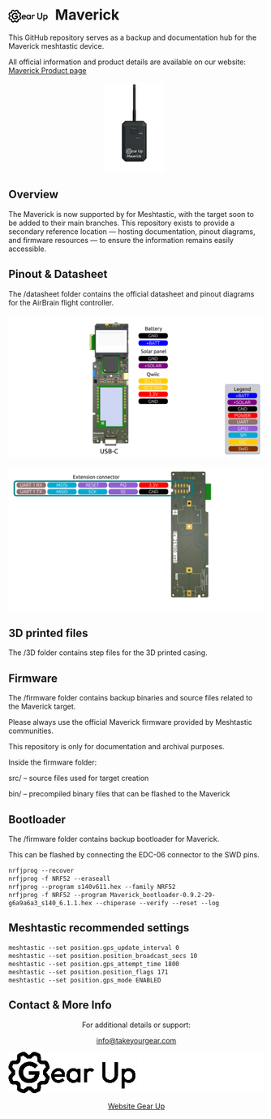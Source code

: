 <h1>
  <picture>
    <source media="(prefers-color-scheme: dark)" srcset="datasheet/Gearup_White.png">
    <source media="(prefers-color-scheme: light)" srcset="datasheet/Gearup.png">
    <img alt="GearUp Logo" src="datasheet/Gearup.png" height="25" style="vertical-align: middle; margin-right: 8px;">
  </picture>
  Maverick
</h1>

This GitHub repository serves as a backup and documentation hub for the Maverick meshtastic device.

All official information and product details are available on our website: [Maverick Product page](https://takeyourgear.com/pages/products/maverick)

<div align="center">
  <picture>
    <img alt="Maverick_Front" src="datasheet/Maverick_front.png" height="180" style="vertical-align: middle; margin-right: 8px;">
  </picture>
</div>

## Overview

The Maverick is now supported by for Meshtastic, with the target soon to be added to their main branches.
This repository exists to provide a secondary reference location — hosting documentation, pinout diagrams, and firmware resources — to ensure the information remains easily accessible.

## Pinout & Datasheet

The /datasheet folder contains the official datasheet and pinout diagrams for the AirBrain flight controller.

<div align="center" maxHeight="40">


![Maverick_Pinout_top](/datasheet/Maverick_pinoutTop.png)

</div>

<div align="center" maxHeight="40">

![Maverick_Pinout_bottom](/datasheet/Maverick_pinoutBottom.png)

</div>

## 3D printed files
 
 The /3D folder contains step files for the 3D printed casing. 


## Firmware

The /firmware folder contains backup binaries and source files related to the Maverick target.

Please always use the official Maverick firmware provided by Meshtastic communities.

This repository is only for documentation and archival purposes.

Inside the firmware folder:

src/ – source files used for target creation

bin/ – precompiled binary files that can be flashed to the Maverick


## Bootloader

The /firmware folder contains backup bootloader for Maverick.

This can be flashed by connecting the EDC-06 connector to the SWD pins.

```cli
nrfjprog --recover
nrfjprog -f NRF52 --eraseall
nrfjprog --program s140v611.hex --family NRF52
nrfjprog -f NRF52 --program Maverick_bootloader-0.9.2-29-g6a9a6a3_s140_6.1.1.hex --chiperase --verify --reset --log
```

## Meshtastic recommended settings

```cli
meshtastic --set position.gps_update_interval 0
meshtastic --set position.position_broadcast_secs 10
meshtastic --set position.gps_attempt_time 1800
meshtastic --set position.position_flags 171
meshtastic --set position.gps_mode ENABLED
```

## Contact & More Info

<div align="center">

For additional details or support:

<info@takeyourgear.com>

![AirBrain Logo](datasheet/Gearup.png#gh-light-mode-only)
![AirBrain Logo](datasheet/Gearup_White.png#gh-dark-mode-only)

[Website Gear Up](https://takeyourgear.com/)

</div>

